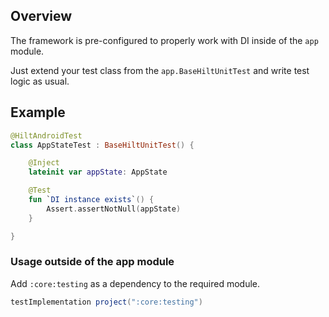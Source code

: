 ## Overview

The framework is pre-configured to properly work with DI inside of the `app` module.

Just extend your test class from the `app.BaseHiltUnitTest` and write test logic as usual.

## Example

```kotlin
@HiltAndroidTest
class AppStateTest : BaseHiltUnitTest() {

    @Inject
    lateinit var appState: AppState

    @Test
    fun `DI instance exists`() {
        Assert.assertNotNull(appState)
    }

}
```

### Usage outside of the app module

Add `:core:testing` as a dependency to the required module.

```groovy
testImplementation project(":core:testing")
```